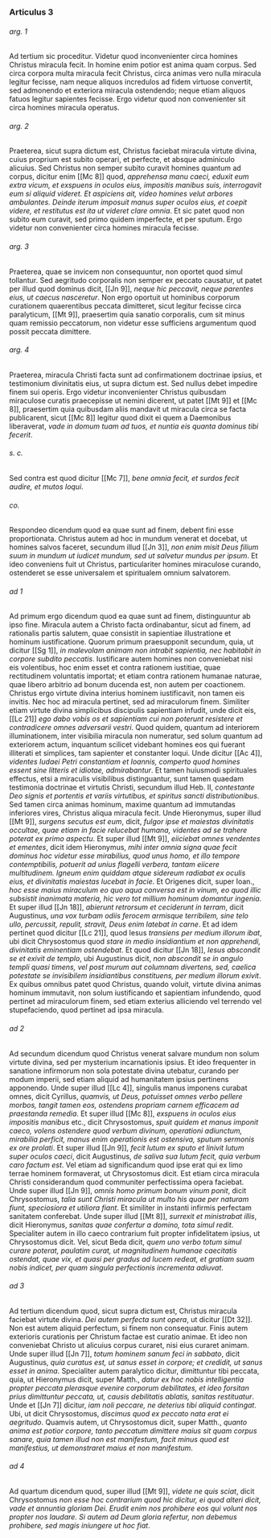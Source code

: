 ### Articulus 3

###### arg. 1
Ad tertium sic proceditur. Videtur quod inconvenienter circa homines Christus miracula fecit. In homine enim potior est anima quam corpus. Sed circa corpora multa miracula fecit Christus, circa animas vero nulla miracula legitur fecisse, nam neque aliquos incredulos ad fidem virtuose convertit, sed admonendo et exteriora miracula ostendendo; neque etiam aliquos fatuos legitur sapientes fecisse. Ergo videtur quod non convenienter sit circa homines miracula operatus.

###### arg. 2
Praeterea, sicut supra dictum est, Christus faciebat miracula virtute divina, cuius proprium est subito operari, et perfecte, et absque adminiculo alicuius. Sed Christus non semper subito curavit homines quantum ad corpus, dicitur enim [[Mc 8]] quod, *apprehensa manu caeci, eduxit eum extra vicum, et exspuens in oculos eius, impositis manibus suis, interrogavit eum si aliquid videret. Et aspiciens ait, video homines velut arbores ambulantes. Deinde iterum imposuit manus super oculos eius, et coepit videre, et restitutus est ita ut videret clare omnia*. Et sic patet quod non subito eum curavit, sed primo quidem imperfecte, et per sputum. Ergo videtur non convenienter circa homines miracula fecisse.

###### arg. 3
Praeterea, quae se invicem non consequuntur, non oportet quod simul tollantur. Sed aegritudo corporalis non semper ex peccato causatur, ut patet per illud quod dominus dicit, [[Jn 9]], *neque hic peccavit, neque parentes eius, ut caecus nasceretur*. Non ergo oportuit ut hominibus corporum curationem quaerentibus peccata dimitteret, sicut legitur fecisse circa paralyticum, [[Mt 9]], praesertim quia sanatio corporalis, cum sit minus quam remissio peccatorum, non videtur esse sufficiens argumentum quod possit peccata dimittere.

###### arg. 4
Praeterea, miracula Christi facta sunt ad confirmationem doctrinae ipsius, et testimonium divinitatis eius, ut supra dictum est. Sed nullus debet impedire finem sui operis. Ergo videtur inconvenienter Christus quibusdam miraculose curatis praecepisse ut nemini dicerent, ut patet [[Mt 9]] et [[Mc 8]], praesertim quia quibusdam aliis mandavit ut miracula circa se facta publicarent, sicut [[Mc 8]] legitur quod dixit ei quem a Daemonibus liberaverat, *vade in domum tuam ad tuos, et nuntia eis quanta dominus tibi fecerit*.

###### s. c.
Sed contra est quod dicitur [[Mc 7]], *bene omnia fecit, et surdos fecit audire, et mutos loqui*.

###### co.
Respondeo dicendum quod ea quae sunt ad finem, debent fini esse proportionata. Christus autem ad hoc in mundum venerat et docebat, ut homines salvos faceret, secundum illud [[Jn 3]], *non enim misit Deus filium suum in mundum ut iudicet mundum, sed ut salvetur mundus per ipsum*. Et ideo conveniens fuit ut Christus, particulariter homines miraculose curando, ostenderet se esse universalem et spiritualem omnium salvatorem.

###### ad 1
Ad primum ergo dicendum quod ea quae sunt ad finem, distinguuntur ab ipso fine. Miracula autem a Christo facta ordinabantur, sicut ad finem, ad rationalis partis salutem, quae consistit in sapientiae illustratione et hominum iustificatione. Quorum primum praesupponit secundum, quia, ut dicitur [[Sg 1]], *in malevolam animam non intrabit sapientia, nec habitabit in corpore subdito peccatis*. Iustificare autem homines non conveniebat nisi eis volentibus, hoc enim esset et contra rationem iustitiae, quae rectitudinem voluntatis importat; et etiam contra rationem humanae naturae, quae libero arbitrio ad bonum ducenda est, non autem per coactionem. Christus ergo virtute divina interius hominem iustificavit, non tamen eis invitis. Nec hoc ad miracula pertinet, sed ad miraculorum finem. Similiter etiam virtute divina simplicibus discipulis sapientiam infudit, unde dicit eis, [[Lc 21]] *ego dabo vobis os et sapientiam cui non poterunt resistere et contradicere omnes adversarii vestri*. Quod quidem, quantum ad interiorem illuminationem, inter visibilia miracula non numeratur, sed solum quantum ad exteriorem actum, inquantum scilicet videbant homines eos qui fuerant illiterati et simplices, tam sapienter et constanter loqui. Unde dicitur [[Ac 4]], *videntes Iudaei Petri constantiam et Ioannis, comperto quod homines essent sine litteris et idiotae, admirabantur*. Et tamen huiusmodi spirituales effectus, etsi a miraculis visibilibus distinguantur, sunt tamen quaedam testimonia doctrinae et virtutis Christi, secundum illud Heb. II, *contestante Deo signis et portentis et variis virtutibus, et spiritus sancti distributionibus*. Sed tamen circa animas hominum, maxime quantum ad immutandas inferiores vires, Christus aliqua miracula fecit. Unde Hieronymus, super illud [[Mt 9]], *surgens secutus est eum*, dicit, *fulgor ipse et maiestas divinitatis occultae, quae etiam in facie relucebat humana, videntes ad se trahere poterat ex primo aspectu*. Et super illud [[Mt 9]], *eiiciebat omnes vendentes et ementes*, dicit idem Hieronymus, *mihi inter omnia signa quae fecit dominus hoc videtur esse mirabilius, quod unus homo, et illo tempore contemptibilis, potuerit ad unius flagelli verbera, tantam eiicere multitudinem. Igneum enim quiddam atque sidereum radiabat ex oculis eius, et divinitatis maiestas lucebat in facie*. Et Origenes dicit, super Ioan., *hoc esse maius miraculum eo quo aqua conversa est in vinum, eo quod illic subsistit inanimata materia, hic vero tot millium hominum domantur ingenia*. Et super illud [[Jn 18]], *abierunt retrorsum et ceciderunt in terram*, dicit Augustinus, *una vox turbam odiis ferocem armisque terribilem, sine telo ullo, percussit, repulit, stravit, Deus enim latebat in carne*. Et ad idem pertinet quod dicitur [[Lc 21]], quod Iesus *transiens per medium illorum ibat*, ubi dicit Chrysostomus quod *stare in medio insidiantium et non apprehendi, divinitatis eminentiam ostendebat*. Et quod dicitur [[Jn 18]], *Iesus abscondit se et exivit de templo*, ubi Augustinus dicit, *non abscondit se in angulo templi quasi timens, vel post murum aut columnam divertens, sed, caelica potestate se invisibilem insidiantibus constituens, per medium illorum exivit*. Ex quibus omnibus patet quod Christus, quando voluit, virtute divina animas hominum immutavit, non solum iustificando et sapientiam infundendo, quod pertinet ad miraculorum finem, sed etiam exterius alliciendo vel terrendo vel stupefaciendo, quod pertinet ad ipsa miracula.

###### ad 2
Ad secundum dicendum quod Christus venerat salvare mundum non solum virtute divina, sed per mysterium incarnationis ipsius. Et ideo frequenter in sanatione infirmorum non sola potestate divina utebatur, curando per modum imperii, sed etiam aliquid ad humanitatem ipsius pertinens apponendo. Unde super illud [[Lc 4]], singulis manus imponens curabat omnes, dicit Cyrillus, *quamvis, ut Deus, potuisset omnes verbo pellere morbos, tangit tamen eos, ostendens propriam carnem efficacem ad praestanda remedia*. Et super illud [[Mc 8]], *exspuens in oculos eius impositis manibus* etc., dicit Chrysostomus, *spuit quidem et manus imponit caeco, volens ostendere quod verbum divinum, operationi adiunctum, mirabilia perficit, manus enim operationis est ostensiva, sputum sermonis ex ore prolati*. Et super illud [[Jn 9]], *fecit lutum ex sputo et linivit lutum super oculos caeci*, dicit Augustinus, *de saliva sua lutum fecit, quia verbum caro factum est*. Vel etiam ad significandum quod ipse erat qui ex limo terrae hominem formaverat, ut Chrysostomus dicit. Est etiam circa miracula Christi considerandum quod communiter perfectissima opera faciebat. Unde super illud [[Jn 9]], *omnis homo primum bonum vinum ponit*, dicit Chrysostomus, *talia sunt Christi miracula ut multo his quae per naturam fiunt, speciosiora et utiliora fiant*. Et similiter in instanti infirmis perfectam sanitatem conferebat. Unde super illud [[Mt 8]], *surrexit et ministrabat illis*, dicit Hieronymus, *sanitas quae confertur a domino, tota simul redit*. Specialiter autem in illo caeco contrarium fuit propter infidelitatem ipsius, ut Chrysostomus dicit. Vel, sicut Beda dicit, *quem uno verbo totum simul curare poterat, paulatim curat, ut magnitudinem humanae caecitatis ostendat, quae vix, et quasi per gradus ad lucem redeat, et gratiam suam nobis indicet, per quam singula perfectionis incrementa adiuvat*.

###### ad 3
Ad tertium dicendum quod, sicut supra dictum est, Christus miracula faciebat virtute divina. *Dei autem perfecta sunt opera*, ut dicitur [[Dt 32]]. Non est autem aliquid perfectum, si finem non consequatur. Finis autem exterioris curationis per Christum factae est curatio animae. Et ideo non conveniebat Christo ut alicuius corpus curaret, nisi eius curaret animam. Unde super illud [[Jn 7]], *totum hominem sanum feci in sabbato*, dicit Augustinus, *quia curatus est, ut sanus esset in corpore; et credidit, ut sanus esset in anima*. Specialiter autem paralytico dicitur, dimittuntur tibi peccata, quia, ut Hieronymus dicit, super Matth., *datur ex hoc nobis intelligentia propter peccata plerasque evenire corporum debilitates, et ideo forsitan prius dimittuntur peccata, ut, causis debilitatis ablatis, sanitas restituatur*. Unde et [[Jn 7]] dicitur, *iam noli peccare, ne deterius tibi aliquid contingat*. Ubi, ut dicit Chrysostomus, *discimus quod ex peccato nata erat ei aegritudo*. Quamvis autem, ut Chrysostomus dicit, super Matth., *quanto anima est potior corpore, tanto peccatum dimittere maius sit quam corpus sanare, quia tamen illud non est manifestum, facit minus quod est manifestius, ut demonstraret maius et non manifestum*.

###### ad 4
Ad quartum dicendum quod, super illud [[Mt 9]], *videte ne quis sciat*, dicit Chrysostomus *non esse hoc contrarium quod hic dicitur, ei quod alteri dicit, vade et annuntia gloriam Dei. Erudit enim nos prohibere eos qui volunt nos propter nos laudare. Si autem ad Deum gloria refertur, non debemus prohibere, sed magis iniungere ut hoc fiat*.


